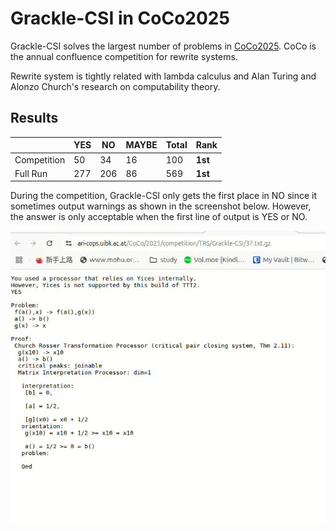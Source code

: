# Grackle-CSI in CoCo2025

Grackle-CSI solves the largest number of problems in [CoCo2025](https://project-coco.uibk.ac.at/2025/).
CoCo is the annual confluence competition for rewrite systems.

Rewrite system is tightly related with lambda calculus and Alan Turing and Alonzo Church's research on computability theory.


## Results

|             | YES | NO | MAYBE | Total | Rank |
|-------------|-----|----|-------| ------|------|
| Competition | 50  | 34 | 16    | 100   | **1st** |
| Full Run    | 277 | 206| 86    | 569   | **1st** |

During the competition, Grackle-CSI only gets the first place in NO since it sometimes output warnings as shown in the screenshot below. However, the answer is only acceptable when the first line of output is YES or NO.

![yes](yes.png)